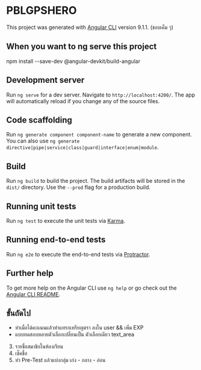 # PBLGPSHERO
<!-- ชอบเค็ม ๆ -->

This project was generated with [Angular CLI](https://github.com/angular/angular-cli) version 9.1.1.
(ชอบเค็ม ๆ)

## When you want to ng serve this project
npm install --save-dev @angular-devkit/build-angular

## Development server

Run `ng serve` for a dev server. Navigate to `http://localhost:4200/`. The app will automatically reload if you change any of the source files.

## Code scaffolding

Run `ng generate component component-name` to generate a new component. You can also use `ng generate directive|pipe|service|class|guard|interface|enum|module`.

## Build

Run `ng build` to build the project. The build artifacts will be stored in the `dist/` directory. Use the `--prod` flag for a production build.

## Running unit tests

Run `ng test` to execute the unit tests via [Karma](https://karma-runner.github.io).

## Running end-to-end tests

Run `ng e2e` to execute the end-to-end tests via [Protractor](http://www.protractortest.org/).

## Further help

To get more help on the Angular CLI use `ng help` or go check out the [Angular CLI README](https://github.com/angular/angular-cli/blob/master/README.md).

## ขั้นถัดไป
- ทำเมื่อได้คะแนนแล้วทำแทรกเหรียญตรา ลงใน user && เพิ่ม EXP
- แบบทดสอบหลายตัวเลือกเปลี่ยนเป็น ตัวเลือกเดียว text_area
3. รายชื่อสมาชิกในห้องเรียน
4. เช็คชื่อ
5. ทำ Pre-Test แล้วแบ่งกลุ่ม เก่ง - กลาง - อ่อน
